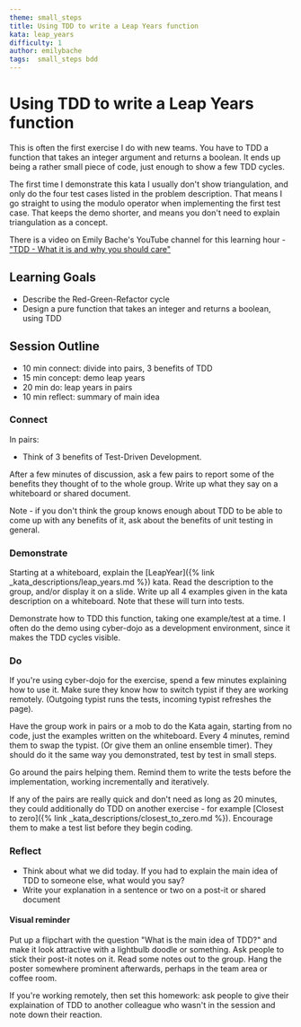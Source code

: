 ```yaml
---
theme: small_steps
title: Using TDD to write a Leap Years function
kata: leap_years
difficulty: 1
author: emilybache
tags:  small_steps bdd
---
```


# Using TDD to write a Leap Years function

This is often the first exercise I do with new teams. You have to TDD a function that takes an integer argument and returns a boolean. It ends up being a rather small piece of code, just enough to show a few TDD cycles.

The first time I demonstrate this kata I usually don't show triangulation, and only do the four test cases listed in the problem description. That means I go straight to using the modulo operator when implementing the first test case. That keeps the demo shorter, and means you don't need to explain triangulation as a concept.

There is a video on Emily Bache's YouTube channel for this learning hour - ["TDD - What it is and why you should care"](https://youtu.be/OhT0_Xg-vZU)

## Learning Goals
* Describe the Red-Green-Refactor cycle
* Design a pure function that takes an integer and returns a boolean, using TDD

## Session Outline

* 10 min connect: divide into pairs, 3 benefits of TDD  
* 15 min concept: demo leap years  
* 20 min do: leap years in pairs  
* 10 min reflect: summary of main idea 

### Connect
In pairs:

- Think of 3 benefits of Test-Driven Development.

After a few minutes of discussion, ask a few pairs to report some of the benefits they thought of to the whole group. Write up what they say on a whiteboard or shared document.

Note - if you don't think the group knows enough about TDD to be able to come up with any benefits of it, ask about the benefits of unit testing in general.

### Demonstrate
Starting at a whiteboard, explain the [LeapYear]({% link _kata_descriptions/leap_years.md %}) kata. Read the description to the group, and/or display it on a slide. Write up all 4 examples given in the kata description on a whiteboard. Note that these will turn into tests.

Demonstrate how to TDD this function, taking one example/test at a time. I often do the demo using cyber-dojo as a development environment, since it makes the TDD cycles visible.

### Do
If you're using cyber-dojo for the exercise, spend a few minutes explaining how to use it. Make sure they know how to switch typist if they are working remotely. (Outgoing typist runs the tests, incoming typist refreshes the page).

Have the group work in pairs or a mob to do the Kata again, starting from no code, just the examples written on the whiteboard. Every 4 minutes, remind them to swap the typist. (Or give them an online ensemble timer). They should do it the same way you demonstrated, test by test in small steps.

Go around the pairs helping them. Remind them to write the tests before the implementation, working incrementally and iteratively.

If any of the pairs are really quick and don't need as long as 20 minutes, they could additionally do TDD on another exercise - for example [Closest to zero]({% link _kata_descriptions/closest_to_zero.md %}). Encourage them to make a test list before they begin coding.

### Reflect
- Think about what we did today. If you had to explain the main idea of TDD to someone else, what would you say?
- Write your explanation in a sentence or two on a post-it or shared document

#### Visual reminder
Put up a flipchart with the question "What is the main idea of TDD?" and make it look attractive with a lightbulb doodle or something. Ask people to stick their post-it notes on it. Read some notes out to the group. Hang the poster somewhere prominent afterwards, perhaps in the team area or coffee room.

If you're working remotely, then set this homework: ask people to give their explaination of TDD to another colleague who wasn't in the session and note down their reaction.
